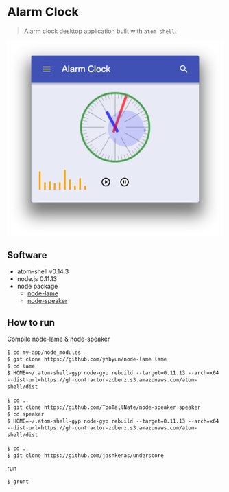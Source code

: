 # Alarm Clock

> Alarm clock desktop application built with `atom-shell`.

![](https://raw.githubusercontent.com/yhbyun/resources/master/alarm-clock/screenshot2.png)


## Software

- atom-shell v0.14.3
- node.js 0.11.13
- node package
    - [node-lame](https://github.com/yhbyun/node-lame)
    - [node-speaker](https://github.com/TooTallNate/node-speaker)

## How to run

Compile node-lame & node-speaker

```
$ cd my-app/node_modules
$ git clone https://github.com/yhbyun/node-lame lame
$ cd lame
$ HOME=~/.atom-shell-gyp node-gyp rebuild --target=0.11.13 --arch=x64 --dist-url=https://gh-contractor-zcbenz.s3.amazonaws.com/atom-shell/dist

$ cd ..
$ git clone https://github.com/TooTallNate/node-speaker speaker
$ cd speaker
$ HOME=~/.atom-shell-gyp node-gyp rebuild --target=0.11.13 --arch=x64 --dist-url=https://gh-contractor-zcbenz.s3.amazonaws.com/atom-shell/dist

$ cd ..
$ git clone https://github.com/jashkenas/underscore
```

run

```
$ grunt
```

